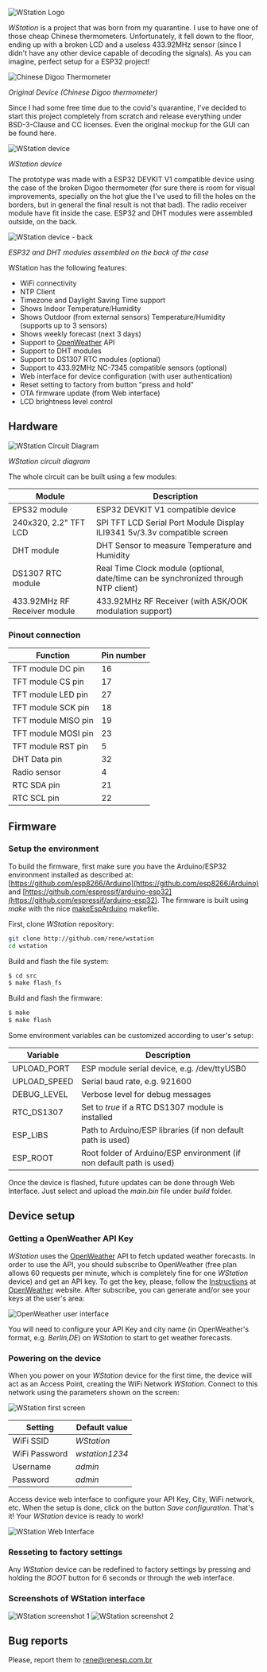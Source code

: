 ![WStation Logo](/resources/logoBW.png)

*WStation* is a project that was born from my quarantine. I use to have one of those cheap Chinese thermometers. Unfortunately, it fell down to the floor, ending up with a broken LCD and a useless 433.92MHz sensor (since I didn't have any other device capable of decoding the signals). As you can imagine, perfect setup for a ESP32 project!

![Chinese Digoo Thermometer](/resources/misc/digoo.jpg)

*Original Device (Chinese Digoo thermometer)*

Since I had some free time due to the covid's quarantine, I've decided to start this project completely from scratch and release everything under BSD-3-Clause and CC licenses. Even the original mockup for the GUI can be found here.

![WStation device](/resources/misc/wsdev.jpg)

*WStation device*

The prototype was made with a ESP32 DEVKIT V1 compatible device using the case of the broken Digoo thermometer (for sure there is room for visual improvements, specially on the hot glue the I've used to fill the holes on the borders, but in general the final result is not that bad). The radio receiver module have fit inside the case. ESP32 and DHT modules were assembled outside, on the back.

![WStation device - back](/resources/misc/wsdev2.jpg)

*ESP32 and DHT modules assembled on the back of the case*

WStation has the following features:

* WiFi connectivity
* NTP Client
* Timezone and Daylight Saving Time support
* Shows Indoor Temperature/Humidity
* Shows Outdoor (from external sensors) Temperature/Humidity (supports up to 3 sensors)
* Shows weekly forecast (next 3 days)
* Support to [OpenWeather](https://openweathermap.org/) API
* Support to DHT modules
* Support to DS1307 RTC modules (optional)
* Support to 433.92MHz NC-7345 compatible sensors (optional)
* Web interface for device configuration (with user authentication)
* Reset setting to factory from button "press and hold"
* OTA firmware update (from Web interface)
* LCD brightness level control

## Hardware

![WStation Circuit Diagram](/resources/misc/circDiagram.png)

*WStation circuit diagram*

The whole circuit can be built using a few modules:

| Module | Description |
| ------ | ------ |
| EPS32 module | ESP32 DEVKIT V1 compatible device |
| 240x320, 2.2" TFT LCD | SPI TFT LCD Serial Port Module Display ILI9341 5v/3.3v compatible screen |
| DHT module| DHT Sensor to measure Temperature and Humidity |
| DS1307 RTC module | Real Time Clock module (optional, date/time can be synchronized through NTP client) |
| 433.92MHz RF Receiver module | 433.92MHz RF Receiver (with ASK/OOK modulation support) |

### Pinout connection

| Function | Pin number |
| ------ | ------ |
| TFT module DC pin | 16 |
| TFT module CS pin| 17 |
| TFT module LED pin | 27 |
| TFT module SCK pin | 18 |
| TFT module MISO pin | 19 |
| TFT module MOSI pin | 23 |
| TFT module RST pin | 5 |
| DHT Data pin | 32 |
| Radio sensor | 4 |
| RTC SDA pin | 21 |
| RTC SCL pin | 22 |

## Firmware

### Setup the environment

To build the firmware, first make sure you have the Arduino/ESP32 environment installed as described at: [https://github.com/esp8266/Arduino](https://github.com/esp8266/Arduino) and [https://github.com/espressif/arduino-esp32](https://github.com/espressif/arduino-esp32). The firmware is built using *make* with the nice [makeEspArduino](https://github.com/plerup/makeEspArduino) makefile.

First, clone *WStation* repository:

```sh
git clone http://github.com/rene/wstation
cd wstation
```

Build and flash the file system:

```sh
$ cd src
$ make flash_fs
```

Build and flash the firmware:

```sh
$ make
$ make flash
```

Some environment variables can be customized according to user's setup:

| Variable | Description |
| ------ | ------ |
| UPLOAD_PORT | ESP module serial device, e.g. /dev/ttyUSB0 |
| UPLOAD_SPEED | Serial baud rate, e.g. 921600 |
| DEBUG_LEVEL | Verbose level for debug messages |
| RTC_DS1307 | Set to *true* if a RTC DS1307 module is installed |
| ESP_LIBS | Path to Arduino/ESP libraries (if non default path is used) |
| ESP_ROOT | Root folder of Arduino/ESP environment (if non default path is used)  |


Once the device is flashed, future updates can be done through Web Interface. Just select and upload the *main.bin* file under *build* folder.

## Device setup

### Getting a OpenWeather API Key

*WStation* uses the [OpenWeather](https://openweathermap.org/) API to fetch updated weather forecasts. In order to use the API, you should subscribe to OpenWeather (free plan allows 60 requests per minute, which is completely fine for one *WStation* device) and get an API key. To get the key, please, follow the [Instructions](https://openweathermap.org/appid) at [OpenWeather](https://openweathermap.org/) website. After subscribe, you can generate and/or see your keys at the user's area:

![OpenWeather user interface](/resources/misc/openw.jpg)

You will need to configure your API Key and city name (in OpenWeather's format, e.g. *Berlin,DE*) on *WStation* to start to get weather forecasts.

### Powering on the device

When you power on your *WStation* device for the first time, the device will act as an Access Point, creating the WiFi Network *WStation*. Connect to this network using the parameters shown on the screen:

![WStation first screen](/resources/misc/ws_s0.png)

| Setting | Default value |
| ------ | ------ |
| WiFi SSID | *WStation* |
| WiFi Password | *wstation1234* |
| Username | *admin* |
| Password | *admin* |

Access device web interface to configure your API Key, City, WiFi network, etc. When the setup is done, click on the button *Save configuration*. That's it! Your *WStation* device is ready to work!

![WStation Web Interface](/resources/misc/webgui.jpg)

### Resseting to factory settings

Any *WStation* device can be redefined to factory settings by pressing and holding the *BOOT* button for 6 seconds or through the web interface.

### Screenshots of WStation interface

![WStation screenshot 1](/resources/misc/ws_s1.png) ![WStation screenshot 2](/resources/misc/ws_s2.png)

## Bug reports

Please, report them to [rene@renesp.com.br](mailto:rene@renesp.com.br)

